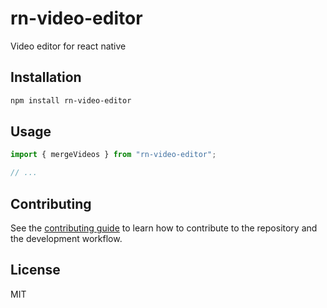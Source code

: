 # rn-video-editor

Video editor for react native

## Installation

```sh
npm install rn-video-editor
```

## Usage

```js
import { mergeVideos } from "rn-video-editor";

// ...

```

## Contributing

See the [contributing guide](CONTRIBUTING.md) to learn how to contribute to the repository and the development workflow.

## License

MIT
